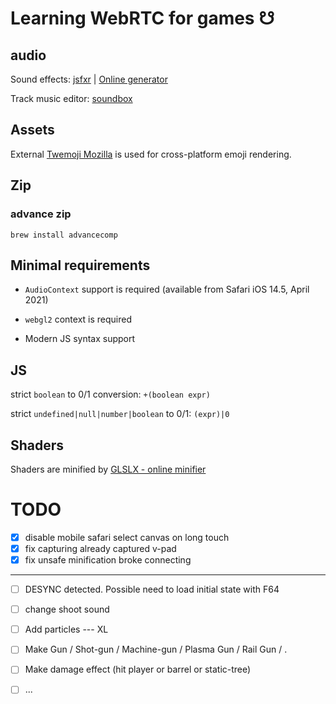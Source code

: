 # Learning WebRTC for games ☋

## audio

Sound effects: [jsfxr](https://github.com/chr15m/jsfxr) | [Online generator](https://sfxr.me/)

Track music editor: [soundbox](https://sb.bitsnbites.eu/)

## Assets

External [Twemoji Mozilla](https://github.com/mozilla/twemoji-colr/releases) is used for cross-platform emoji rendering.



## Zip

### advance zip

`brew install advancecomp`

## Minimal requirements

- `AudioContext` support is required (available from Safari iOS 14.5, April 2021)

- `webgl2` context is required
- Modern JS syntax support

## JS

strict `boolean` to 0/1 conversion: `+(boolean expr)`

strict `undefined|null|number|boolean` to 0/1: `(expr)|0`


## Shaders

Shaders are minified by [GLSLX - online minifier](https://evanw.github.io/glslx/)

# TODO

- [x] disable mobile safari select canvas on long touch
- [x] fix capturing already captured v-pad
- [x] fix unsafe minification broke connecting

----

- [ ] DESYNC detected. Possible need to load initial state with F64
- [ ] change shoot sound
- [ ] Add particles --- XL
- [ ] Make Gun / Shot-gun / Machine-gun / Plasma Gun / Rail Gun / .
- [ ] Make damage effect (hit player or barrel or static-tree)
- [ ] ...

